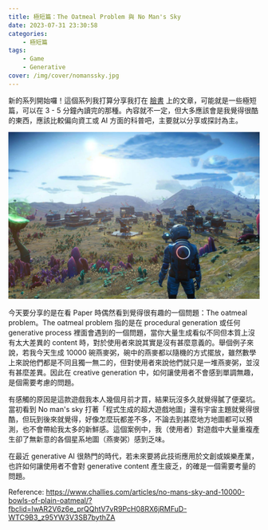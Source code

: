 ```yaml
---
title: 極短篇：The Oatmeal Problem 與 No Man's Sky
date: 2023-07-31 23:30:58
categories:
    - 極短篇
tags:
    - Game
    - Generative
cover: /img/cover/nomanssky.jpg
---
```


新的系列開始囉！這個系列我打算分享我打在 [臉書](https://www.facebook.com/jack.chen.89311) 上的文章，可能就是一些極短篇，可以在 3 - 5 分鐘內讀完的那種。內容就不一定，但大多應該會是我覺得很酷的東西，應該比較偏向資工或 AI 方面的科普吧，主要就以分享或探討為主。

![Gameplay from The Game: No Man's Sky](img/post/2023_07/nomanssky_game.jpg)

今天要分享的是在看 Paper 時偶然看到覺得很有趣的一個問題：The oatmeal problem。The oatmeal problem 指的是在 procedural generation 或任何 generative process 裡面會遇到的一個問題，當你大量生成看似不同但本質上沒有太大差異的 content 時，對於使用者來說其實是沒有甚麼意義的。舉個例子來說，若我今天生成 10000 碗燕麥粥，碗中的燕麥都以隨機的方式擺放，雖然數學上來說他們都是不同且獨一無二的，但對使用者來說他們就只是一堆燕麥粥，並沒有甚麼差異。因此在 creative generation 中，如何讓使用者不會感到單調無趣，是個需要考慮的問題。

有感觸的原因是這款遊戲我本人幾個月前才買，結果玩沒多久就覺得膩了便棄坑。當初看到 No man's sky 打著「程式生成的超大遊戲地圖」還有宇宙主題就覺得很酷，但玩到後來就覺得，好像怎麼玩都差不多，不論去到甚麼地方地圖都可以預測，也不會帶給我太多的新鮮感。這個案例中，我（使用者）對遊戲中大量重複產生卻了無新意的各個星系地圖（燕麥粥）感到乏味。

在最近 generative AI 很熱門的時代，若未來要將此技術應用於文創或娛樂產業，也許如何讓使用者不會對 generative content 產生疲乏，的確是一個需要考量的問題。

Reference: https://www.challies.com/articles/no-mans-sky-and-10000-bowls-of-plain-oatmeal/?fbclid=IwAR2V6z6e_prQQhtV7vR9PcH08RX6jRMFuD-WTC9B3_z95YW3V3SB7bythZA
